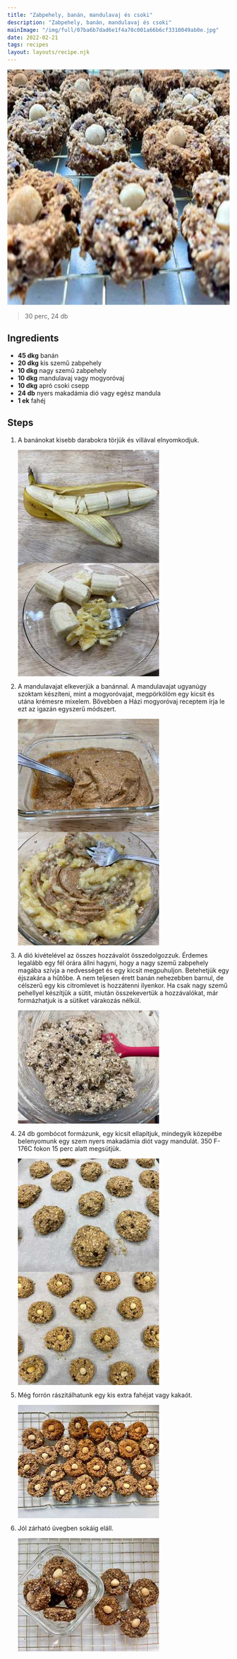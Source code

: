 ```yaml
---
title: "Zabpehely, banán, mandulavaj és csoki"
description: "Zabpehely, banán, mandulavaj és csoki"
mainImage: "/img/full/07ba6b7dad6e1f4a70c001a66b6cf3310049ab0e.jpg"
date: 2022-02-21
tags: recipes
layout: layouts/recipe.njk
---
```

                            
<p align="center"><a href="https://cookpad.com/hu/receptek/16002468-zabpehely-banan-mandulavaj-es-csoki" rel="Recipe source page"><img width="751" height="532" src="/img/full/07ba6b7dad6e1f4a70c001a66b6cf3310049ab0e.jpg"/></a></p>

> 30 perc, 24 db 

## Ingredients
* **45 dkg** banán
* **20 dkg** kis szemű zabpehely
* **10 dkg** nagy szemű zabpehely
* **10 dkg** mandulavaj vagy mogyoróvaj
* **10 dkg** apró csoki csepp
* **24 db** nyers makadámia dió vagy egész mandula
* **1 ek** fahéj

## Steps

1. A banánokat kisebb darabokra törjük és villával elnyomkodjuk.
 
    <p><img width="320" height="256" align="left" src="/img/full/4b5629f16a7d1f703d5fe292ccebcc19ab5852fd.jpg"/></p><p><img width="320" height="256" align="left" src="/img/full/bb7330a2080add9163350eccf6cd65dc6f194691.jpg"/></p><div style="clear: both"/>

2. A mandulavajat elkeverjük a banánnal. A mandulavajat ugyanúgy szoktam készíteni, mint a mogyoróvajat, megpörkölöm egy kicsit és utána krémesre mixelem. Bővebben a Házi mogyoróvaj receptem írja le ezt az igazán egyszerű módszert.
 
    <p><img width="320" height="256" align="left" src="/img/full/4e178174c7b8b008ddea66ec14241ce53eb18f01.jpg"/></p><p><img width="320" height="256" align="left" src="/img/full/c9d854614fad3f4f8d3f5e46d8b0df446ceb2fd0.jpg"/></p><div style="clear: both"/>

3. A dió kivételével az összes hozzávalót összedolgozzuk. Érdemes legalább egy fél órára állni hagyni, hogy a nagy szemű zabpehely magába szívja a nedvességet és egy kicsit megpuhuljon. Betehetjük egy éjszakára a hűtőbe. A nem teljesen érett banán nehezebben barnul, de célszerű egy kis citromlevet is hozzátenni ilyenkor. Ha csak nagy szemű pehellyel készítjük a sütit, miután összekevertük a hozzávalókat, már formázhatjuk is a sütiket várakozás nélkül.
 
    <p><img width="320" height="256" align="left" src="/img/full/947f9f38ede0470bdb749582ae5f3c9f00426d7e.jpg"/></p><div style="clear: both"/>

4. 24 db gombócot formázunk, egy kicsit ellapítjuk, mindegyik közepébe belenyomunk egy szem nyers makadámia diót vagy mandulát. 350 F-176C fokon 15 perc alatt megsütjük.
 
    <p><img width="320" height="256" align="left" src="/img/full/960700dcd096167b5946aac3abb41094ba519b5f.jpg"/></p><p><img width="320" height="256" align="left" src="/img/full/60ad4cceee286cc4be89ba98d1a6bff79e4c63bf.jpg"/></p><div style="clear: both"/>

5. Még forrón rászitálhatunk egy kis extra fahéjat vagy kakaót.
 
    <p><img width="320" height="256" align="left" src="/img/full/badab3740fa958e6bb136d070cf7417145ecef39.jpg"/></p><div style="clear: both"/>

6. Jól zárható üvegben sokáig eláll.
 
    <p><img width="320" height="256" align="left" src="/img/full/6bd2f458509bcebac949384b7aa771d7ae298cee.jpg"/></p><div style="clear: both"/>

